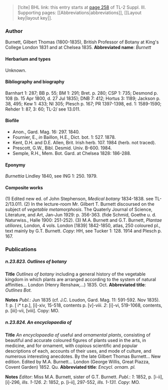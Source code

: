 > [!cite] BHL link: this entry starts at [page 258](https://www.biodiversitylibrary.org/page/33266565) of TL-2 Suppl. III.
> Supporting pages: [[Abbreviations|abbreviations]], [[Layout key|layout key]].

### Author

Burnett, Gilbert Thomas (1800-1835), British Professor of Botany at King's College London 1831 and at Chelsea 1835. 
**Abbreviated name**: *Burnett*

#### Herbarium and types

Unknown.

#### Bibliography and biography

Barnhart 1: 287; BB p. 55; BM 1: 291; Bret. p. 280; CSP 1: 735; Desmond p. 108 (b. 15 Apr 1800, d. 27 Jul 1835); DNB 7: 412; Hortus 3: 1189; Jackson p. 38, 495; Kew 1: 433; NI 305; Plesch p. 167; PR 1397-1398, ed. 1: 1589-1590; Rehder 1: 87, 3: 60; TL-2/ see 13.011.

#### Biofile

- Anon., Gard. Mag. 16: 297. 1840.
- Fournier, E., *in* Baillon, H.E., Dict. bot. 1: 527. 1878.
- Kent, D.H. and D.E. Allen, Brit. Irish herb. 107. 1984 (herb. not traced).
- Prescott, G.W., Bibl. Desmid. Univ. B-600. 1984.
- Semple, R.H., Mem. Bot. Gard. at Chelsea 1828: 186-288.

#### Eponymy

*Burnettia* Lindley 1840, see ING 1: 250. 1979.

#### Composite works

(1) Edited new ed. of John Stephenson, *Medical botany* 1834-1838. see TL-2/13.011.
(2) In the lecture-room Mr. Gilbert T. Burnett discoursed on the subject of *vegetable metamorphosis*. The Quaterly Journal of Science, Literature, and Art, Jan-Jun 1929: p. 356-363. (fide Schmid, Goethe u. d. Naturwiss., Halle 1900: 251-252).
(3) M.A. Burnett and G.T. Burnett, *Plantae utiliores*, London, 4 vols. London \[1839\] 1842-1850, atlas, 250 coloured pl., text mainly by G.T. Burnett. *Copy*: HH, see Tucker 1: 128. 1914 and Plesch p. 167.

### Publications

##### n.23.823. Outlines of botany

**Title**
*Outlines of botany* including a general history of the vegetable kingdom in which plants are arranged according to the system of natural affinities... London (Henry Renshaw,...) 1835. Oct.
**Abbreviated title**: *Outlines Bot.*

**Notes**
*Publ*.: Jun 1835 (cf. J.C. Loudon, Gard. Mag. 11: 591-592. Nov 1835).
*1*: p. \[ i\* t.p.\], \[i\]-xiv, 15-518, contents p. \[v\]-viii.
*2*: \[i\]-vi, 519-1068, contents, p. \[iii\]-vii, \[viii\].
Copy: MO.

##### n.23.824. An encyclopaedia of

**Title**
*An encyclopaedia of* useful and *ornamental plants*, consisting of beautiful and accurate coloured figures of plants used in the arts, in medicine, and for ornament, with copious scientific and popular descriptions of each, accounts of their uses, and mode of culture, and numerous interesting anecdotes. By the late Gilbert Thomas Burnett... New edition. Edited by M.A. Burnett... London (George Willis, Great Piazza, Covent Garden) 1852. Qu.
**Abbreviated title**: *Encycl. ornam. pl.*

**Notes**
*Editor*: Miss M.A. Burnett, sister of G.T. Burnett.
*Publ*.: *1*: 1852, p. \[i-ii\], \[i\]-296, *ills*. *1-126*.
*2*: 1852, p. \[i-ii\], 297-552, *ills. 1-131.*
*Copy*: MO.

